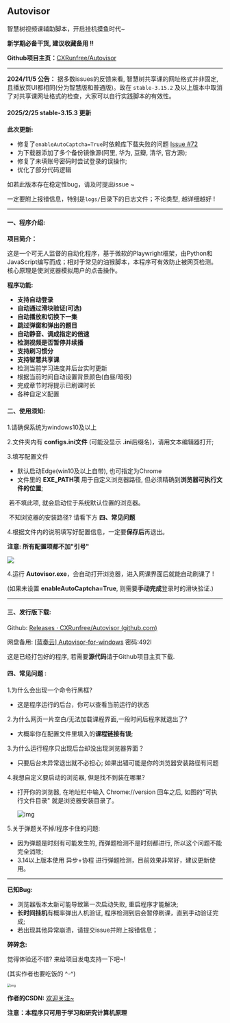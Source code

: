 ##  Autovisor

智慧树视频课辅助脚本，开启挂机摸鱼时代~

**新学期必备干货, 建议收藏备用 !!**

**Github项目主页：**[CXRunfree/Autovisor](https://github.com/CXRunfree/Autovisor)

------
**2024/11/5 公告：**
 据多数issues的反馈来看, 智慧树共享课的网址格式并非固定, 且播放页UI都相同(分为智慧版和普通版)。故在 `stable-3.15.2` 及以上版本中取消了对共享课网址格式的检查，大家可以自行实践脚本的有效性。
#### 2025/2/25 stable-3.15.3 更新
**此次更新:**
- 修复了`enableAutoCaptcha=True`时依赖库下载失败的问题 [Issue #72](https://github.com/CXRunfree/Autovisor/issues/72)
- 为下载器添加了多个备份镜像源(阿里, 华为, 豆瓣, 清华, 官方源);
- 修复了未填账号密码时尝试登录的误操作;
- 优化了部分代码逻辑

如若此版本存在稳定性bug，请及时提出issue  ~

一定要附上报错信息，特别是`logs/`目录下的日志文件；不论类型, 越详细越好 !

------

#### 一、程序介绍:

**项目简介：**

这是一个可无人监督的自动化程序，基于微软的Playwright框架，由Python和JavaScript编写而成；相对于常见的油猴脚本，本程序可有效防止被网页检测。核心原理是使浏览器模拟用户的点击操作。

**程序功能:**
- **支持自动登录**
- **自动通过滑块验证(可选)**
- **自动播放和切换下一集**
- **跳过弹窗和弹出的题目**
- **自动静音、调成指定的倍速**
- **检测视频是否暂停并续播**
- **支持刷习惯分**
- **支持智慧共享课**
- 检测当前学习进度并后台实时更新
- 根据当前时间自动设置背景颜色(白昼/暗夜)
- 完成章节时将提示已刷课时长
- 各种自定义配置

#### 二、使用须知:

1.请确保系统为windows10及以上

2.文件夹内有 **configs.ini文件** (可能没显示 **.ini**后缀名)，请用文本编辑器打开;

3.填写配置文件

- 默认启动Edge(win10及以上自带), 也可指定为Chrome
- 文件里的 **EXE_PATH项** 用于自定义浏览器路径, 但必须精确到**浏览器可执行文件的位置**;

​    若不填此项, 就会启动位于系统默认位置的浏览器。

​    不知浏览器的安装路径? 请看下方  **四、常见问题** 

4.根据文件内的说明填写好配置信息，一定要**保存后**再退出。

**注意: 所有配置项都不加"引号"**

<img src="https://i-blog.csdnimg.cn/direct/e3f06598535c4b48bc1e8a52eb2d0ef8.png"/>

4.运行 **Autovisor.exe**，会自动打开浏览器，进入网课界面后就能自动刷课了 !

(如果未设置 **enableAutoCaptcha=True**, 则需要**手动完成**登录时的滑块验证.)

------

#### 三、发行版下载:

Github: [Releases · CXRunfree/Autovisor (github.com)](https://github.com/CXRunfree/Autovisor/releases)

网盘备用: [[蓝奏云\] Autovisor-for-windows](https://wwk.lanzouj.com/b05evsxif) 密码:492l

这是已经打包好的程序, 若需要**源代码**请于Github项目主页下载.

#### 四、常见问题 :

1.为什么会出现一个命令行黑框?

- 这是程序运行的后台，你可以查看当前运行的状态

2.为什么网页一片空白/无法加载课程界面,一段时间后程序就退出了?

- 大概率你在配置文件里填入的**课程链接有误**;

3.为什么运行程序只出现后台却没出现浏览器界面？

- 只要后台未异常退出就不必担心; 如果出错可能是你的浏览器安装路径有问题

4.我想自定义要启动的浏览器, 但是找不到装在哪里? 

- 打开你的浏览器, 在地址栏中输入 Chrome://version 回车之后, 如图的"可执行文件目录" 就是浏览器安装目录了。

  
  
  <img src="https://i-blog.csdnimg.cn/blog_migrate/e8fd696257e0b4623a19d4a9e0448bfd.png" alt="img">

5.关于弹题关不掉/程序卡住的问题:

- 因为弹题是时刻有可能发生的, 而弹题检测不是时刻都进行, 所以这个问题不能完全消除;
- 3.14以上版本使用 异步+协程 进行弹题检测，目前效果非常好，建议更新使用。

------

**已知Bug:**
- 浏览器版本太新可能导致第一次启动失败, 重启程序才能解决;
- **长时间挂机**有概率弹出人机验证, 程序检测到后会暂停刷课，直到手动验证完成;
- 若出现其他异常崩溃，请提交issue并附上报错信息；

**碎碎念:**

觉得体验还不错? 来给项目发电支持一下吧~!

(其实作者也要吃饭的 ^-^)

<img src="https://img-blog.csdnimg.cn/direct/2d94a77c4bf643c1bff1712461c4f1bf.png" alt="img" style="zoom: 50%;" />

**作者的CSDN:** [欢迎关注~](https://blog.csdn.net/Runfreeone)

**注意：本程序只可用于学习和研究计算机原理**

